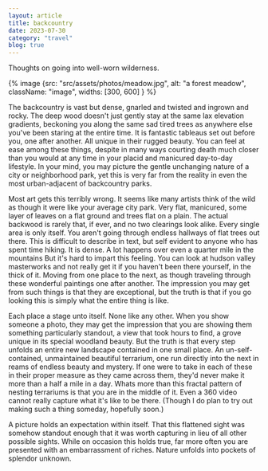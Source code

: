 ```yaml
---
layout: article
title: backcountry
date: 2023-07-30
category: "travel"
blog: true
---
```


Thoughts on going into well-worn wilderness.
<!-- excerpt -->

{% image {src: "src/assets/photos/meadow.jpg", alt: "a forest meadow", className: "image", widths: [300, 600] } %}


The backcountry is vast but dense, gnarled and twisted and ingrown and rocky. The deep wood doesn't just gently stay at the same lax elevation gradients, beckoning you along the same sad tired trees as anywhere else you've been staring at the entire time. It is fantastic tableaus set out before you, one after another. All unique in their rugged beauty. You can feel at ease among these things, despite in many ways courting death much closer than you would at any time in your placid and manicured day-to-day lifestyle. In your mind, you may picture the gentle unchanging nature of a city or neighborhood park, yet this is very far from the reality in even the most urban-adjacent of backcountry parks.

Most art gets this terribly wrong.
It seems like many artists think of the wild as though it were like your average city park.
Very flat, manicured, some layer of leaves on a flat ground and trees flat on a plain.
The actual backwood is rarely that, if ever, and no two clearings look alike.
Every single area is only itself.
You aren't going through endless hallways of flat trees out there.
This is difficult to describe in text, but self evident to anyone who has spent time hiking. It is dense. A lot happens over even a quarter mile in the mountains
But it's hard to impart this feeling. You can look at hudson valley masterworks and not really get it if you haven't been there yourself, in the thick of it. Moving from one place to the next, as though traveling through these wonderful paintings one after another. The impression you may get from such things is that they are exceptional, but the truth is that if you go looking this is simply what the entire thing is like. 

Each place a stage unto itself. None like any other. When you show someone a photo, they may get the impression that you are showing them something particularly standout, a view that took hours to find, a grove unique in its special woodland beauty. But the truth is that every step unfolds an entire new landscape contained in one small place. An un-self-contained, unmaintained beautiful terrarium, one run directly into the next in reams of endless beauty and mystery. If one were to take in each of these in their proper measure as they came across them, they'd never make it more than a half a mile in a day. Whats more than this fractal pattern of nesting terrariums is that you are in the middle of it. Even a 360 video cannot really capture what it's like to be there. (Though I do plan to try out making such a thing someday, hopefully soon.)

A picture holds an expectation within itself. That this flattened sight was somehow standout enough that it was worth capturing in lieu of all other possible sights. While on occasion this holds true, far more often you are presented with an embarrassment of riches. Nature unfolds into pockets of splendor unknown.
